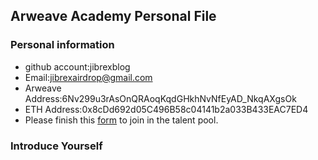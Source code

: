 ## Arweave Academy Personal File

### Personal information

- github account:jibrexblog
- Email:jibrexairdrop@gmail.com
- Arweave Address:6Nv299u3rAsOnQRAoqKqdGHkhNvNfEyAD_NkqAXgsOk
- ETH Address:0x8cDd692d05C496B58c04141b2a033B433EAC7ED4
- Please finish this [form](https://docs.google.com/forms/d/e/1FAIpQLSfWA5fIIcBgmRppm3jNz5vmf9Mai_QMVil-2pO4r7YKn_Zhtw/viewform?usp=sf_link) to join in the talent pool.

### Introduce Yourself
